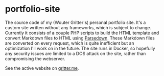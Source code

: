 # portfolio-site

The source code of my (Wouter Gritter's) personal portfolio site. It's a custom site written without any frameworks, which
is subject to change. Currently it consists of a couple PHP scripts to build the HTML template and convert Markdown files
to HTML using [Parsedown](https://parsedown.org/). These Markdown files are converted on every request, which is quite
inefficient but an optimization I'll work on in the future. The site runs in Docker, so hopefully any security issues are
limited to a DOS attack on the site, rather than compromising the webserver.

See the active website on [gritter.me](https://gritter.me/).
